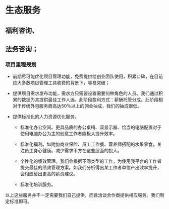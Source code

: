 # 生态服务

## 福利咨询、

## 法务咨询；

### 项目里程规划

* 前期尽可能优化项目管理功能，免费提供给创业团队使用，积累口碑，在目前绝大多数项目管理工具收费的背景下，容易突破；

* 提供项目需求发布功能，需求方只需要设置需要何种角色的人员。我们通过积累的数据为其提供最佳工作人选。此阶段盈利方式：薪酬托管分成。此阶段相对于传统外包服务商高达50%以上的佣金抽成，我们的抽成很低。
* 提供标准化的人力资源优化服务。

    * 标准化办公空间。更具品质的办公桌椅、双显示器、恰当的电脑配置对于使用电脑办公为主的创意工作者能极大提升效率。

    * 标准化福利。如附加商业保险、员工工作餐、营养师搭配的水果零食，关注员工身心健康。减少需求甲方在这些层面的投入。

    * 个性化的绩效管理。我们会根据不同类型的工作，为使用我平台的工作者提交最佳的绩效管理方案。如我们分析得出某工作者单位产出效率提升，会相应给出更高的薪资建议。

    * 标准化培训服务。

以上这些服务并不一定需要我们自己提供，而且洽谈合作商提供相应服务。我们制定标准即可。
